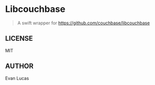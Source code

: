 # Libcouchbase

> A swift wrapper for https://github.com/couchbase/libcouchbase

## LICENSE

MIT

## AUTHOR

Evan Lucas
